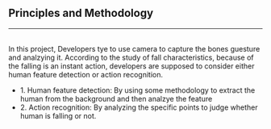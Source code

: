 <h2>Principles and Methodology</h2><hr><br>
In this project, Developers tye to use camera to capture the bones guesture and analzying it. According to the study of fall characteristics, because of the falling is an instant action, developers are supposed to consider either human feature detection or action recognition. <br>
<ul>
  <li>1. Human feature detection: By using some methodology to extract the human from the background and then analzye the feature</li>
  <li>2. Action recognition: By analyzing the specific points to judge whether human is falling or not.  
</ul>
